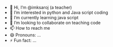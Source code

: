- 👋 Hi, I’m @imksaroj (a teacher)
- 👀 I’m interested in python and Java script coding
- 🌱 I’m currently learning java script
- 💞️ I’m looking to collaborate on teaching code
- 📫 How to reach me 
- 😄 Pronouns: ...
- ⚡ Fun fact: ...

<!---
imksaroj/imksaroj is a ✨ special ✨ repository because its `README.md` (this file) appears on your GitHub profile.
You can click the Preview link to take a look at your changes.
--->
